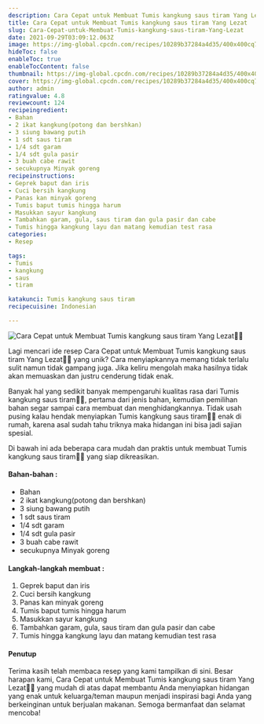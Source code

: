 ```yaml
---
description: Cara Cepat untuk Membuat Tumis kangkung saus tiram Yang Lezat"
title: Cara Cepat untuk Membuat Tumis kangkung saus tiram Yang Lezat
slug: Cara-Cepat-untuk-Membuat-Tumis-kangkung-saus-tiram-Yang-Lezat
date: 2021-09-29T03:09:12.063Z
image: https://img-global.cpcdn.com/recipes/10289b37284a4d35/400x400cq70/photo.jpg
hideToc: false
enableToc: true
enableTocContent: false
thumbnail: https://img-global.cpcdn.com/recipes/10289b37284a4d35/400x400cq70/photo.jpg
cover: https://img-global.cpcdn.com/recipes/10289b37284a4d35/400x400cq70/photo.jpg
author: admin
ratingvalue: 4.8
reviewcount: 124
recipeingredient:
- Bahan
- 2 ikat kangkung(potong dan bershkan)
- 3 siung bawang putih
- 1 sdt saus tiram
- 1/4 sdt garam
- 1/4 sdt gula pasir
- 3 buah cabe rawit
- secukupnya Minyak goreng
recipeinstructions:
- Geprek baput dan iris
- Cuci bersih kangkung
- Panas kan minyak goreng
- Tumis baput tumis hingga harum
- Masukkan sayur kangkung
- Tambahkan garam, gula, saus tiram dan gula pasir dan cabe
- Tumis hingga kangkung layu dan matang kemudian test rasa
categories:
- Resep

tags:
- Tumis
- kangkung
- saus
- tiram

katakunci: Tumis kangkung saus tiram
recipecuisine: Indonesian

---
```


![Cara Cepat untuk Membuat Tumis kangkung saus tiram Yang Lezat👩‍🍳](https://img-global.cpcdn.com/recipes/10289b37284a4d35/400x400cq70/photo.jpg)

Lagi mencari ide resep Cara Cepat untuk Membuat Tumis kangkung saus tiram Yang Lezat👩‍🍳 yang unik? Cara menyiapkannya memang tidak terlalu sulit namun tidak gampang juga. Jika keliru mengolah maka hasilnya tidak akan memuaskan dan justru cenderung tidak enak.

Banyak hal yang sedikit banyak mempengaruhi kualitas rasa dari Tumis kangkung saus tiram👩‍🍳, pertama dari jenis bahan, kemudian pemilihan bahan segar sampai cara membuat dan menghidangkannya. Tidak usah pusing kalau hendak menyiapkan Tumis kangkung saus tiram👩‍🍳 enak di rumah, karena asal sudah tahu triknya maka hidangan ini bisa jadi sajian spesial.

Di bawah ini ada beberapa cara mudah dan praktis untuk membuat Tumis kangkung saus tiram👩‍🍳 yang siap dikreasikan.

<!--inarticleads1-->

#### Bahan-bahan :

- Bahan
- 2 ikat kangkung(potong dan bershkan)
- 3 siung bawang putih
- 1 sdt saus tiram
- 1/4 sdt garam
- 1/4 sdt gula pasir
- 3 buah cabe rawit
- secukupnya Minyak goreng

<!--inarticleads2-->

#### Langkah-langkah membuat :

1. Geprek baput dan iris
1. Cuci bersih kangkung
1. Panas kan minyak goreng
1. Tumis baput tumis hingga harum
1. Masukkan sayur kangkung
1. Tambahkan garam, gula, saus tiram dan gula pasir dan cabe
1. Tumis hingga kangkung layu dan matang kemudian test rasa

#### Penutup

Terima kasih telah membaca resep yang kami tampilkan di sini. Besar harapan kami, Cara Cepat untuk Membuat Tumis kangkung saus tiram Yang Lezat👩‍🍳 yang mudah di atas dapat membantu Anda menyiapkan hidangan yang enak untuk keluarga/teman maupun menjadi inspirasi bagi Anda yang berkeinginan untuk berjualan makanan. Semoga bermanfaat dan selamat mencoba!